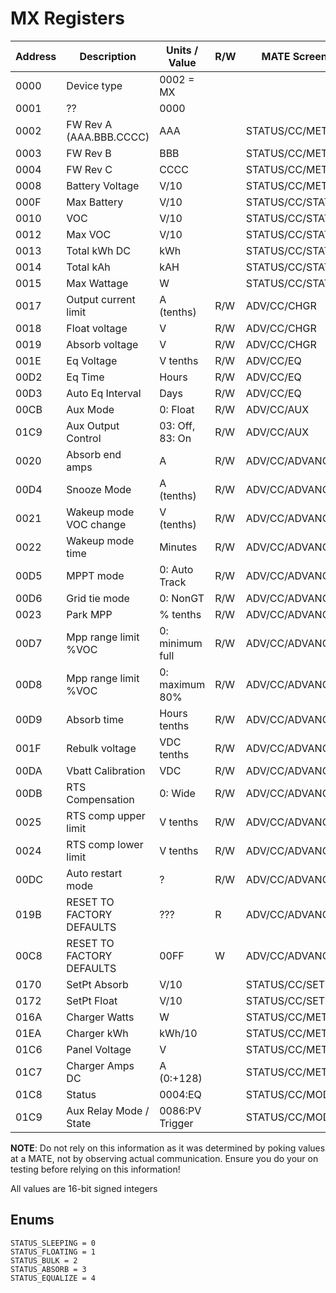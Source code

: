 # MX Registers

Address |Description                | Units / Value     | R/W | MATE Screen 
--------|---------------------------|-------------------|-----|-------------
0000    | Device type               | 0002 = MX         |     |
0001    | ??                        | 0000              |     |
0002    | FW Rev A (AAA.BBB.CCCC)   | AAA               |     | STATUS/CC/METER
0003    | FW Rev B                  | BBB               |     | STATUS/CC/METER
0004    | FW Rev C                  | CCCC              |     | STATUS/CC/METER
0008    | Battery Voltage           | V/10              |     | STATUS/CC/METER
000F    | Max Battery               | V/10              |     | STATUS/CC/STAT
0010    | VOC                       | V/10              |     | STATUS/CC/STAT
0012    | Max VOC                   | V/10              |     | STATUS/CC/STAT
0013    | Total kWh DC              | kWh               |     | STATUS/CC/STAT
0014    | Total kAh                 | kAH               |     | STATUS/CC/STAT
0015    | Max Wattage               | W                 |     | STATUS/CC/STAT
0017    | Output current limit      | A (tenths)        | R/W | ADV/CC/CHGR
0018    | Float voltage             | V                 | R/W | ADV/CC/CHGR
0019    | Absorb voltage            | V                 | R/W | ADV/CC/CHGR
001E    | Eq Voltage                | V tenths          | R/W | ADV/CC/EQ
00D2    | Eq Time                   | Hours             | R/W | ADV/CC/EQ
00D3    | Auto Eq Interval          | Days              | R/W | ADV/CC/EQ
00CB    | Aux Mode                  | 0: Float          | R/W | ADV/CC/AUX
01C9    | Aux Output Control        | 03: Off, 83: On   | R/W | ADV/CC/AUX
0020    | Absorb end amps           | A                 | R/W | ADV/CC/ADVANCED
00D4    | Snooze Mode               | A (tenths)        | R/W | ADV/CC/ADVANCED
0021    | Wakeup mode VOC change    |  V (tenths)       | R/W | ADV/CC/ADVANCED
0022    | Wakeup mode time          | Minutes           | R/W | ADV/CC/ADVANCED
00D5    | MPPT mode                 | 0: Auto Track     | R/W | ADV/CC/ADVANCED
00D6    | Grid tie mode             | 0: NonGT          | R/W | ADV/CC/ADVANCED
0023    | Park MPP                  | % tenths          | R/W | ADV/CC/ADVANCED
00D7    | Mpp range limit %VOC      | 0: minimum full   | R/W | ADV/CC/ADVANCED
00D8    | Mpp range limit %VOC      | 0: maximum 80%    | R/W | ADV/CC/ADVANCED
00D9    | Absorb time               | Hours tenths      | R/W | ADV/CC/ADVANCED
001F    | Rebulk voltage            | VDC tenths        | R/W | ADV/CC/ADVANCED
00DA    | Vbatt Calibration         | VDC               | R/W | ADV/CC/ADVANCED
00DB    | RTS Compensation          | 0: Wide           | R/W | ADV/CC/ADVANCED
0025    | RTS comp upper limit      | V tenths          | R/W | ADV/CC/ADVANCED
0024    | RTS comp lower limit      | V tenths          | R/W | ADV/CC/ADVANCED
00DC    | Auto restart mode         | ?                 | R/W | ADV/CC/ADVANCED
019B    | RESET TO FACTORY DEFAULTS | ???               | R   | ADV/CC/ADVANCED
00C8    | RESET TO FACTORY DEFAULTS | 00FF              | W   | ADV/CC/ADVANCED
0170    | SetPt Absorb              | V/10              |     | STATUS/CC/SETPT
0172    | SetPt Float               | V/10              |     | STATUS/CC/SETPT
016A    | Charger Watts             | W                 |     | STATUS/CC/METER
01EA    | Charger kWh               | kWh/10            |     | STATUS/CC/METER
01C6    | Panel Voltage             | V                 |     | STATUS/CC/METER
01C7    | Charger Amps DC           | A (0:+128)        |     | STATUS/CC/METER
01C8    | Status                    | 0004:EQ           |     | STATUS/CC/MODE
01C9    | Aux Relay Mode / State    | 0086:PV Trigger   |     | STATUS/CC/MODE


**NOTE**: Do not rely on this information as it was determined by poking values at a MATE, not by observing actual communication. Ensure you do your on testing before relying on this information!

All values are 16-bit signed integers

## Enums ##

    STATUS_SLEEPING = 0
    STATUS_FLOATING = 1
    STATUS_BULK = 2
    STATUS_ABSORB = 3
    STATUS_EQUALIZE = 4